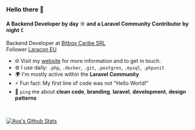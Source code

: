 ### Hello there 👋

#### A Backend Developer by day ☼ and a Laravel Community Contributor by night ☾

Backend Developer at [Bitbox Caribe SRL](https://www.bitboxonline.com)<br>
Follower [Laracon EU](https://laracon.eu)<br>

- 🌐 Visit my [website]() for more information and to get in touch.
- ⚙️ I use daily: `.php`, `.docker`, `.git`, `.postgres`, `.mysql`, `.phpunit`
- 🌍 I'm mostly active within the **Laravel Community**
- ⚡ Fun fact: My first line of code was not "Hello World!"
- 💬 `ping` me about **clean code**, **branding**, **laravel**, **development**, **design patterns**

<br>

[![Ava's Github Stats](https://github-readme-stats.vercel.app/api?username=raymonrodriguez)](https://github.com/anuraghazra/github-readme-stats)
